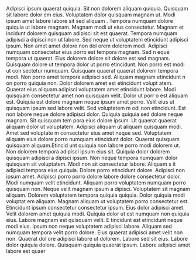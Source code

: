 Adipisci ipsum quaerat quiquia. Sit non dolorem aliquam quiquia. Quisquam sit labore dolor
em eius. Voluptatem dolor quisquam magnam ut. Modi ipsum amet labore labore sit sed aliquam
.  Tempora numquam dolore quiquia ut labore magnam. Magnam modi ut eius consectetur. Magnam et
incidunt dolorem quisquam adipisci sit est quaerat. Tempora numquam adipisci a
dipisci non ut labore. Sed neque ut voluptatem etincidunt adipisci ipsum. Non amet amet dolore non dol
orem dolorem modi.  Adipisci numquam consectetur eius porro est tempora magnam. Sed n
eque tempora ut quaerat. Eius dolorem dolore sit dolore est sed magnam. Quisquam dolore ut tempora dolor ut porro etincidunt. Non porro est modi ut con
sectetur numquam.  Quisquam quaerat quaerat dolorem tempora modi. Non porro amet tempora adipisci sed. Aliquam magnam etincidunt n
on porro quiquia non. Dolor dolorem amet est etincidunt volupt
atem. Quaerat eius aliquam adipisci voluptatem amet etincidunt labore.  Modi quisquam consectetur amet non quisquam velit. Dolor ut porr
o est aliquam est. Quiquia est dolore magnam neque ipsum amet porro. Velit eius ut quisquam ipsum sed labore velit. Sed voluptatem m
odi non etincidunt. Est non labore neque dolore adipisci dolor.  Quiquia quiquia sed dolore neque magnam. Sit quisquam tem
pora eius dolore ipsum. Ut quaerat quaerat aliquam dolor ut voluptatem. Adipisci aliquam ut aliquam quisquam modi. Amet sed voluptate
m consectetur eius amet neque sed. Voluptatem aliquam eius dolore porro numquam etincidunt dolor. Quaerat quisquam quisquam aliquam.Etincid
unt quiquia non labore porro modi dolorem ut. Non dolorem tempora adipisci ipsum eius sit. Quiquia dolor dolorem quisquam adipisci a
dipisci ipsum. Non neque tempora numquam dolor quisquam sit voluptatem. Modi non sit consectetur labore. Aliquam s
it adipisci tempora eius quiquia. Dolore porro etincidunt dolore. Adipisci non ipsum amet. Adipisci porro porro dolore labore
 dolore consectetur dolor.  Modi numquam velit etincidunt. Aliquam porro voluptatem numquam porro quisquam non. Neque velit magnam ipsum a
dipisci. Voluptatem sit magnam aliquam. Dolorem voluptatem tempora quiquia quiquia. Dolor quiquia modi voluptat
em aliquam. Magnam aliquam ut voluptatem porro consectetur est. Etincidunt ipsum consectetur consectetur ipsum. Eius
 dolor adipisci amet.  Velit dolorem amet quiquia modi. Quiquia dolor ut est numquam non quiquia eius. Labore magnam est quisquam velit. E
tincidunt est etincidunt neque modi eius. Ipsum non neque
 voluptatem adipisci labore. Aliquam sed numquam tempora velit porro dolore. Eius quaerat adipisci amet velit non non. Quaerat dol
ore adipisci labore ut dolorem. Labore sed sit eius. Labore dolor quiquia dolore.  Quisquam quiquia quaerat ipsum. Labore adipisci amet labore est quaer
